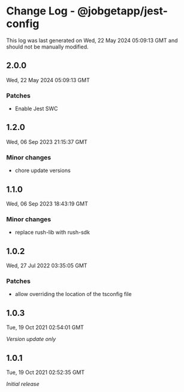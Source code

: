 # Change Log - @jobgetapp/jest-config

This log was last generated on Wed, 22 May 2024 05:09:13 GMT and should not be manually modified.

## 2.0.0
Wed, 22 May 2024 05:09:13 GMT

### Patches

- Enable Jest SWC

## 1.2.0
Wed, 06 Sep 2023 21:15:37 GMT

### Minor changes

- chore update versions

## 1.1.0
Wed, 06 Sep 2023 18:43:19 GMT

### Minor changes

- replace rush-lib with rush-sdk

## 1.0.2
Wed, 27 Jul 2022 03:35:05 GMT

### Patches

- allow overriding the location of the tsconfig file

## 1.0.3
Tue, 19 Oct 2021 02:54:01 GMT

_Version update only_

## 1.0.1
Tue, 19 Oct 2021 02:52:35 GMT

_Initial release_


